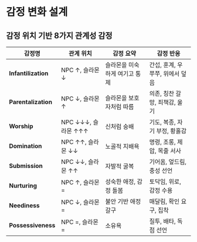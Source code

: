 # 감정 변화 설계

## 감정 위치 기반 8가지 관계성 감정
| 감정명                 | 관계 위치            | 감정 요약            | 감정 반응               |
| ------------------- | ---------------- | ---------------- | ------------------- |
| **Infantilization** | NPC ↑, 슬라몬 ↓     | 슬라몬을 미숙하게 여기고 통제 | 간섭, 훈계, 우쭈쭈, 위에서 덮음 |
| **Parentalization** | NPC ↓, 슬라몬 ↑     | 슬라몬을 보호자처럼 따름    | 의존, 칭찬 갈망, 죄책감, 울기  |
| **Worship**         | NPC ↓↓↓, 슬라몬 ↑↑↑ | 신처럼 숭배           | 기도, 복종, 자기 부정, 황홀감  |
| **Domination**      | NPC ↑↑, 슬라몬 ↓↓   | 노골적 지배욕          | 명령, 조롱, 제압, 목줄 서사   |
| **Submission**      | NPC ↓↓, 슬라몬 ↑↑   | 자발적 굴복           | 기어옴, 엎드림, 충성 선언     |
| **Nurturing**       | NPC ↑, 슬라몬 =     | 성숙한 애정, 감정 돌봄    | 토닥임, 위로, 감정 수용      |
| **Neediness**       | NPC ↓, 슬라몬 =     | 불안 기반 애정 갈구      | 매달림, 확인 요구, 집착      |
| **Possessiveness**  | NPC =, 슬라몬 =     | 소유욕              | 질투, 배타, 독점 선언       |
